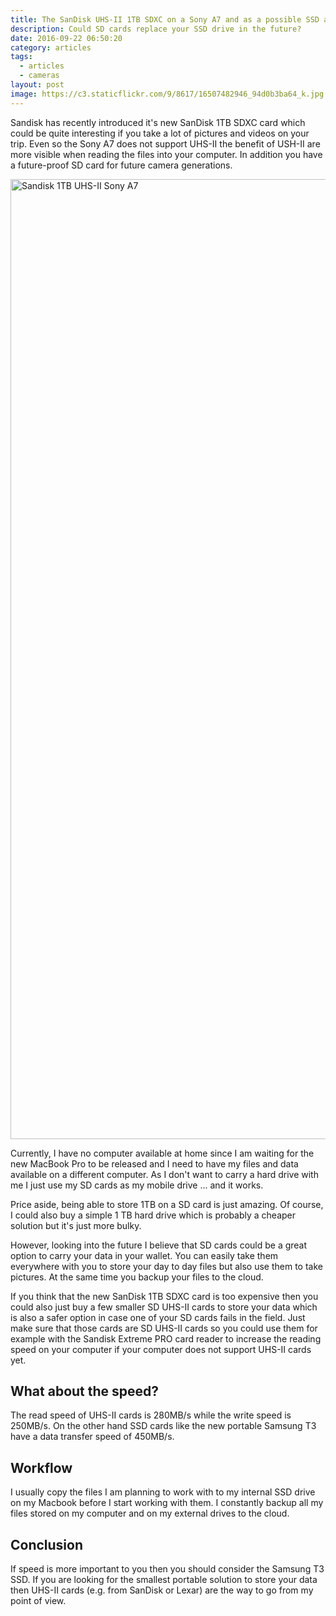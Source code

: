 ```yaml
---
title: The SanDisk UHS-II 1TB SDXC on a Sony A7 and as a possible SSD alternative.
description: Could SD cards replace your SSD drive in the future?
date: 2016-09-22 06:50:20
category: articles
tags:
  - articles
  - cameras
layout: post
image: https://c3.staticflickr.com/9/8617/16507482946_94d0b3ba64_k.jpg
---
```


Sandisk has recently introduced it's new SanDisk 1TB SDXC card which could be quite interesting if you take a lot of pictures and videos on your trip. Even so the Sony A7 does not support UHS-II the benefit of USH-II are more visible when reading the files into your computer. In addition you have a future-proof SD card for future camera generations. 

<img src="https://c3.staticflickr.com/9/8617/16507482946_94d0b3ba64_k.jpg"  width="2048" height="1536" alt="Sandisk 1TB UHS-II Sony A7">
<br>
<!--more-->

Currently, I have no computer available at home since I am waiting for the new MacBook Pro to be released and I need to have my files and data available on a different computer. As I don't want to carry a hard drive with me I just use my SD cards as my mobile drive ... and it works.

Price aside, being able to store 1TB on a SD card is just amazing. Of course, I could also buy a simple 1 TB hard drive which is probably a cheaper solution but it's just more bulky.

However, looking into the future I believe that SD cards could be a great option to carry your data in your wallet. You can easily take them everywhere with you to store your day to day files but also use them to take pictures. At the same time you backup your files to the cloud.

If you think that the new SanDisk 1TB SDXC card is too expensive then you could also just buy a few smaller SD UHS-II cards to store your data which is also a safer option in case one of your SD cards fails in the field. Just make sure that those cards are SD UHS-II cards so you could use them for example with the Sandisk Extreme PRO card reader to increase the reading speed on your computer if your computer does not support UHS-II cards yet.

## What about the speed?
The read speed of UHS-II cards is 280MB/s while the write speed is 250MB/s.
On the other hand SSD cards like the new portable Samsung T3 have a data transfer speed of 450MB/s.

## Workflow
I usually copy the files I am planning to work with to my internal SSD drive on my Macbook before I start working with them. I constantly backup all my files stored on my computer and on my external drives to the cloud.

## Conclusion
If speed is more important to you then you should consider the Samsung T3 SSD. If you are looking for the smallest portable solution to store your data then UHS-II cards (e.g. from SanDisk or Lexar) are the way to go from my point of view.
